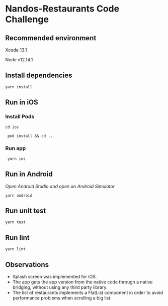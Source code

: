 # Nandos-Restaurants Code Challenge

## Recommended environment
Xcode 13.1

Node v12.14.1

## Install dependencies
```yarn install ```

## Run in iOS

### Install Pods
```cd ios```

``` pod install && cd ..```
### Run app
``` yarn ios```

## Run in Android
_Open Android Studio and open an Android Simulator_

``` yarn android ```

## Run unit test
``` yarn test ```

## Run lint
``` yarn lint ```

## Observations
- Splash screen was implemented for iOS.
- The app gets the app version from the native code through a native bridging, without using any third party library.
- The list of restaurants implements a FlatList component in order to avoid performance problems when scrolling a big list.
